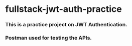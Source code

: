 # fullstack-jwt-auth-practice
### This is a practice project on JWT Authentication.
### Postman used for testing the APIs.

